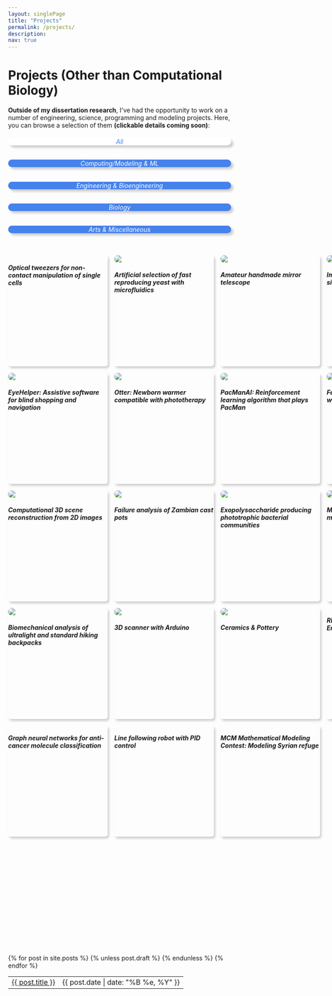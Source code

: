 ```yaml
---
layout: singlePage
title: "Projects"
permalink: /projects/
description: 
nav: true
---
```

# Projects (Other than Computational Biology)
**Outside of my dissertation research**, I've had the opportunity to work on a number of engineering, science, programming and modeling projects. Here, you can browse a selection of them **(clickable details coming soon)**:

<html>
<style>
.grid-container {
  display: grid;
  grid-template-columns: 225px 225px 225px 225px;
  grid-template-rows: 250px 250px 250px 250px 250px 250px;
  grid-column-gap: 15px;
  grid-row-gap: 15px;
}
.grid-item {
  border-radius: 5px;
/*  width: 225px;
  height: 250px; */
  border-top: 0px solid #cccccc;
  border-bottom: 0px solid #cccccc;
  border-left: 0px solid #cccccc;
  border-right: 0px solid #cccccc;
  box-shadow: 3px 4px 5px #cccccc;
}
div.grid-item>img {
  border-radius: 7px;
  border:0px;
  border-style: none;
  display: block;
}

div.grid-item>h5{
  text-align: center;

}

div.grid-item:hover{
  cursor: pointer;
  box-shadow: 10px 10px 10px #bbbbbb;
}

div.grid-item:hover>h5{
  color: #4582ec;
}


.button-container {
  display: grid;
  grid-template-columns: 100px 210px 225px 100px 175px;
  grid-column-gap: 5px;
  grid-row-gap: 5px;
}
.button{
  background: #4582ec;
  border-radius: 10px;
  color: white;
  text-align: center;
  border: 0px;
  box-shadow: 5px 5px 5px #cccccc;
}
div.button:hover{
  cursor: pointer;
  box-shadow: 10px 10px 10px #bbbbbb;
  background: white;
  color: #4582ec;
}
.selectedButton{
  background: white;
  border-radius: 10px;
  color: #4582ec;
  text-align: center;
  border: 0px;
  box-shadow: 5px 5px 5px #cccccc;
}


</style>

<div class="button-container">
  <div class="selectedButton"><h6>All</h6></div>
  <div class="button"><h6>Computing/Modeling & ML</h6></div><!-- Computing / ML / Modeling -->
  <div class="button"><h6>Engineering & Bioengineering</h6></div> <!-- Engineering / Bioengineering -->
  <div class="button"><h6>Biology</h6></div> <!-- Biology -->
  <div class="button"><h6>Arts & Miscellaneous</h6></div> <!-- Art & Miscellaneous -->
  <br>
</div>

<div class="grid-container">
  <div class="grid-item"> <h5> Optical tweezers for non-contact manipulation of single cells </h5></div>
  <div class="grid-item"> <img src="http://pinardemetci.github.io/images/H_device_first.jpg"> <h5> Artificial selection of fast reproducing yeast with <strong>microfluidics</strong> </h5></div>
  <div class="grid-item"> <img src="http://pinardemetci.github.io/images/telescope2.jpeg"> <h5> Amateur handmade mirror telescope </h5></div>
   <div class="grid-item"><img src="http://pinardemetci.github.io/images/daktari2.png"><h5> Imaging software for low cost sickle cell diagnostics </h5></div>  
   <div class="grid-item"><img src="http://pinardemetci.github.io/images/eyeHelper.png"><h5> EyeHelper: Assistive software for blind shopping and navigation</h5></div>  
     <div class="grid-item"><img src="http://pinardemetci.github.io/images/otter.jpeg"><h5> Otter: Newborn warmer compatible with phototherapy </h5></div>
  <div class="grid-item"> <img src="http://pinardemetci.github.io/images/pacman.png"><h5> PacManAI: Reinforcement learning algorithm that plays PacMan </h5></div>
  <div class="grid-item"> <img src="http://pinardemetci.github.io/images/featureMatch.png"><h5> Feature matching across images with SIFT </h5></div>
  <div class="grid-item"> <img src="http://pinardemetci.github.io/images/3dreconstruct.png"><h5> Computational 3D scene reconstruction from 2D images </h5></div>
  <div class="grid-item"> <img src="http://pinardemetci.github.io/images/zambianPot.png"><h5>Failure analysis of Zambian cast pots</h5></div>
  <div class="grid-item"><img src="http://pinardemetci.github.io/images/EPS.png"><h5> Exopolysaccharide producing phototrophic bacterial communities </h5></div>
  <div class="grid-item"><img src="http://pinardemetci.github.io/images/keio.jpeg"><h5> Motility inducing secondary mutations in E.coli knockouts</h5></div>
  <div class="grid-item"><img src="http://pinardemetci.github.io/images/biomechanics.png"><h5> Biomechanical analysis of ultralight and standard hiking backpacks</h5></div>
  <div class="grid-item"><img src="http://pinardemetci.github.io/images/3DScanner.png"><h5> 3D scanner with Arduino </h5></div>
  <div class="grid-item"><img src="http://pinardemetci.github.io/images/ceramics.jpg"><h5> Ceramics & Pottery </h5></div>
  <div class="grid-item"> <h5> RNNs and LSTMs for French <-> English machine translation </h5></div>
  <div class="grid-item"> <h5> Graph neural networks for anti-cancer molecule classification </h5></div>
  <div class="grid-item"><h5> Line following robot with PID control </h5></div>
  <div class="grid-item"><h5> MCM Mathematical Modeling Contest: Modeling Syrian refuge</h5></div>
</div>
</html>
<!-- helmet,  generative model,  modsim??? data science? DeBruijn graphs for genome assembly, RNA Hybridization, Sequence alignment,interactive programming,  prisoners code breaker MCMC -->

<table class="table table-hover">
  {% for post in site.posts %}
    {% unless post.draft %}
    <tr>
      <td><a href="{{ post.url }}">{{ post.title }}</a></td>
      <td class="col-md-3" style="text-align: right;">{{ post.date | date: "%B %e, %Y" }}</td>
    </tr>
    {% endunless %}
  {% endfor %}
</table>